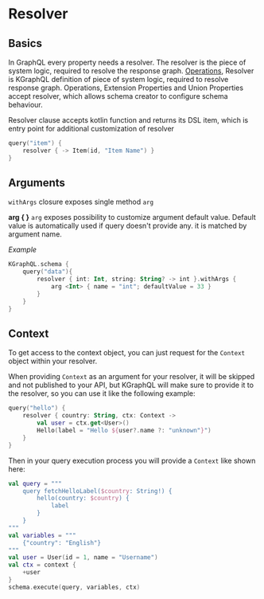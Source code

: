# Resolver

## Basics

In GraphQL every property needs a resolver. The resolver is the piece of system logic, required to resolve the response graph. [Operations](/Reference/operations), [](/Reference/)
Resolver is KGraphQL definition of piece of system logic, required to resolve response graph. Operations, Extension Properties and Union Properties accept resolver, which allows schema creator to configure schema behaviour.

Resolver clause accepts kotlin function and returns its DSL item, which is entry point for additional customization of resolver

```kotlin
query("item") {
    resolver { -> Item(id, "Item Name") }
}
```




## Arguments
`withArgs` closure exposes single method `arg`

**arg { }**
`arg` exposes possibility to customize argument default value. Default value is automatically used if query doesn't provide any. it is matched by argument name.

*Example*

```kotlin
KGraphQL.schema {
    query("data"){
        resolver { int: Int, string: String? -> int }.withArgs {
            arg <Int> { name = "int"; defaultValue = 33 }
        }
    }
}
```


## Context

To get access to the context object, you can just request for the `Context` object within your resolver.

When providing `Context` as an argument for your resolver, it will be skipped and not published to your API, but KGraphQL will make sure to provide it to the resolver, so you can use it like the following example: 
```kotlin
query("hello") {
	resolver { country: String, ctx: Context ->
		val user = ctx.get<User>()
		Hello(label = "Hello ${user?.name ?: "unknown"}")
	}
}
```

Then in your query execution process you will provide a `Context` like shown here: 
```kotlin
val query = """
	query fetchHelloLabel($country: String!) {
		hello(country: $country) {
			label
		}
	}
"""
val variables = """
	{"country": "English"}
"""
val user = User(id = 1, name = "Username")
val ctx = context {
	+user
}
schema.execute(query, variables, ctx)
```
